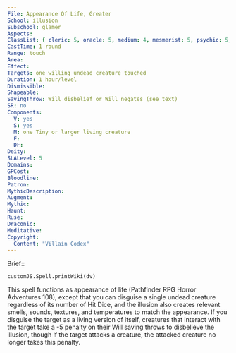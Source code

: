 ```yaml
---
File: Appearance Of Life, Greater
School: illusion
Subschool: glamer
Aspects: 
ClassList: { cleric: 5, oracle: 5, medium: 4, mesmerist: 5, psychic: 5, sorcerer: 5, wizard: 5, spiritualist: 4, witch: 5 }
CastTime: 1 round
Range: touch
Area: 
Effect: 
Targets: one willing undead creature touched
Duration: 1 hour/level
Dismissible: 
Shapeable: 
SavingThrow: Will disbelief or Will negates (see text)
SR: no
Components:
  V: yes
  S: yes
  M: one Tiny or larger living creature
  F: 
  DF: 
Deity: 
SLALevel: 5
Domains: 
GPCost: 
Bloodline: 
Patron: 
MythicDescription: 
Augment: 
Mythic: 
Haunt: 
Ruse: 
Draconic: 
Meditative: 
Copyright:
  Content: "Villain Codex"
---
```

Brief:: 

```dataviewjs
customJS.Spell.printWiki(dv)
```

This spell functions as appearance of life (Pathfinder RPG Horror Adventures 108), except that you can disguise a single undead creature regardless of its number of Hit Dice, and the illusion also creates relevant smells, sounds, textures, and temperatures  to match the appearance. If you disguise the target as a living version of itself, creatures that interact with the target take a -5 penalty on their Will saving throws to disbelieve the illusion, though if the target attacks a creature, the attacked creature no longer takes this penalty.
